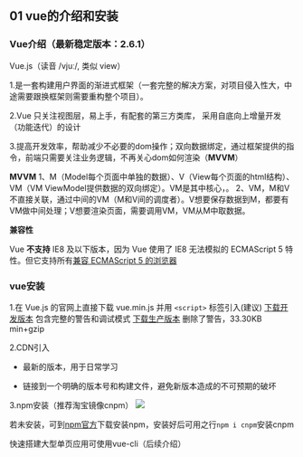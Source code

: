## 01 vue的介绍和安装

### Vue介绍（最新稳定版本：2.6.1）
Vue.js（读音 /vjuː/, 类似 view）  

1.是一套构建用户界面的渐进式框架（一套完整的解决方案，对项目侵入性大，中途需要跟换框架则需要重构整个项目）。

2.Vue 只关注视图层，易上手，有配套的第三方类库， 采用自底向上增量开发（功能迭代）的设计

3.提高开发效率，帮助减少不必要的dom操作；双向数据绑定，通过框架提供的指令，前端只需要关注业务逻辑，不再关心dom如何渲染（**MVVM**）

**MVVM**
 1、M（Model每个页面中单独的数据）、V（View每个页面的html结构）、VM（VM ViewModel提供数据的双向绑定）。VM是其中核心，。
 2、VM，M和V不直接关联，通过中间的VM（M和V间的调度者）。V想要保存数据到M，都要有VM做中间处理；V想要渲染页面，需要调用VM，VM从M中取数据。

**兼容性**

Vue **不支持** IE8 及以下版本，因为 Vue 使用了 IE8 无法模拟的 ECMAScript 5 特性。但它支持所有[兼容 ECMAScript 5 的浏览器](https://caniuse.com/#feat=es5)


### vue安装

1.在 Vue.js 的官网上直接下载 vue.min.js 并用 ` <script> ` 标签引入(建议)
[下载开发版本](https://cn.vuejs.org/js/vue.js)  包含完整的警告和调试模式
[下载生产版本](https://cn.vuejs.org/js/vue.min.js)  删除了警告，33.30KB min+gzip

2.CDN引入
- 最新的版本，用于日常学习
<script src="https://cdn.jsdelivr.net/npm/vue/dist/vue.js"></script>

- 链接到一个明确的版本号和构建文件，避免新版本造成的不可预期的破坏
<script src="https://cdn.jsdelivr.net/npm/vue@2.6.11"></script>

3.npm安装（推荐淘宝镜像cnpm）
![](https://github.com/zhangwen0424/web/raw/master/vue/images/npm%E5%92%8Ccnpm%E7%89%88%E6%9C%AC%E6%9F%A5%E7%9C%8B.png)


若未安装，可到[npm官方](https://www.npmjs.cn/)下载安装npm，安装好后可用之行`npm i cnpm`安装cnpm

快速搭建大型单页应用可使用vue-cli（后续介绍）

